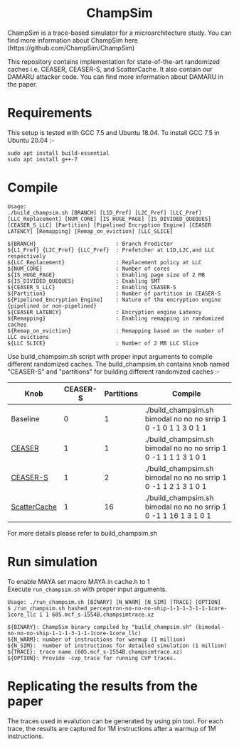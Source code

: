 
<p align="center">
  <h1 align="center"> ChampSim </h1>
  <p> ChampSim is a trace-based simulator for a microarchitecture study. You can find more information about ChampSim here (https://github.com/ChampSim/ChampSim)     <p>
  <p> This repository contains implementation for state-of-the-art randomized caches i.e. CEASER, CEASER-S, and ScatterCache. It also contain our DAMARU attacker code. You can find more information about DAMARU in the paper.
</p>

# Requirements 

This setup is tested with GCC 7.5 and Ubuntu 18.04. To install GCC 7.5 in Ubuntu 20.04 :-

```
sudo apt install build-essential
sudo apt install g++-7
```

# Compile

   
```
Usage:
./build_champsim.sh [BRANCH] [L1D_Pref] [L2C_Pref] [LLC_Pref] [LLC_Replacement] [NUM_CORE] [IS_HUGE_PAGE] [IS_DIVIDED_QUEQUES] [CEASER_S_LLC] [Partition] [Pipelined Encryption Engine] [CEASER LATENCY] [Remapping] [Remap_on_eviction] [LLC_SLICE]

${BRANCH}                         : Branch Predictor
${L1_Pref} {L2C_Pref} {LLC_Pref}  : Prefetcher at L1D,L2C,and LLC respectively
${LLC_Replacement}                : Replacement policy at LLC 
${NUM_CORE}                       : Number of cores
${IS_HUGE_PAGE}                   : Enabling page size of 2 MB 
${IS_DIVIDED_QUEQUES}             : Enabling SMT
${CEASER_S_LLC}                   : Enabling CEASER-S 
${Partition}                      : Number of partition in CEASER-S
${Pipelined_Encryption Engine]    : Nature of the encryption engine {pipelined or non-pipelined}
${CEASER LATENCY}                 : Encryption engine Latency 
${Remapping}                      : Enabling remapping in randomized caches
${Remap_on_eviction}              : Remapping based on the number of LLC evictions
${LLC SLICE}                      : Number of 2 MB LLC Slice

```
Use build_champsim.sh script with proper input arguments to compile different randomized caches. The build_champsim.sh contains knob named "CEASER-S" and "partitions" for building different randomized caches :-

|Knob|CEASER-S|Partitions| Compile
|----------|------------|------------|------------|
|Baseline|0|1|./build_champsim.sh bimodal no no no srrip 1 0 -1  0 1 1 3 0 1 1 |
|[CEASER](http://memlab.ece.gatech.edu/papers/MICRO_2018_2.pdf)|1|1| ./build_champsim.sh bimodal no no no srrip 1 0 -1 1 1 1 3 1 0 1 |
|[CEASER-S](https://memlab.ece.gatech.edu/papers/ISCA_2019_1.pdf)|1|2| ./build_champsim.sh bimodal no no no srrip 1 0 -1 1 2 1 3 1 0 1 |
|[ScatterCache](https://www.usenix.org/system/files/sec19-werner.pdf)|1|16| ./build_champsim.sh bimodal no no no srrip 1 0 -1  1 16 1 3 1 0 1 |

For more details please refer to build_champsim.sh

# Run simulation
To enable MAYA set macro MAYA in cache.h to 1  
Execute `run_champsim.sh` with proper input arguments. <br>

```
Usage: ./run_champsim.sh [BINARY] [N_WARM] [N_SIM] [TRACE] [OPTION]
$ /run_champsim.sh hashed_perceptron-no-no-no-ship-1-1-1-3-1-1-1core-1core_llc 1 1 605.mcf_s-1554B.champsimtrace.xz

${BINARY}: ChampSim binary compiled by "build_champsim.sh" (bimodal-no-no-no-ship-1-1-1-3-1-1-1core-1core_llc)
${N_WARM}: number of instructions for warmup (1 million)
${N_SIM}:  number of instructinos for detailed simulation (1 million)
${TRACE}: trace name (605.mcf_s-1554B.champsimtrace.xz)
${OPTION}: Provide -cvp_trace for running CVP traces.
```

# Replicating the results from the paper

The traces used in evalution can be generated by using pin tool. For each trace, the results are captured for 1M instructions after a warmup of 1M instructions. 


